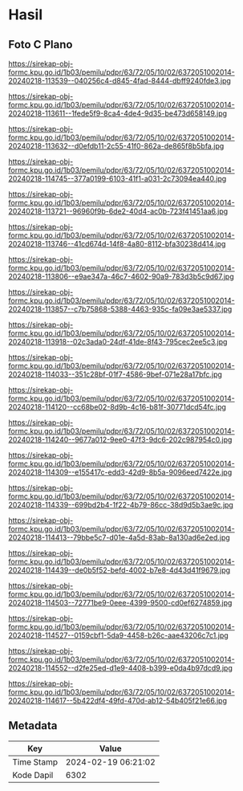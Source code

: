 # Hasil

## Foto C Plano

https://sirekap-obj-formc.kpu.go.id/1b03/pemilu/pdpr/63/72/05/10/02/6372051002014-20240218-113539--040256c4-d845-4fad-8444-dbff9240fde3.jpg

https://sirekap-obj-formc.kpu.go.id/1b03/pemilu/pdpr/63/72/05/10/02/6372051002014-20240218-113611--1fede5f9-8ca4-4de4-9d35-be473d658149.jpg

https://sirekap-obj-formc.kpu.go.id/1b03/pemilu/pdpr/63/72/05/10/02/6372051002014-20240218-113632--d0efdb11-2c55-41f0-862a-de865f8b5bfa.jpg

https://sirekap-obj-formc.kpu.go.id/1b03/pemilu/pdpr/63/72/05/10/02/6372051002014-20240218-114745--377a0199-6103-41f1-a031-2c73094ea440.jpg

https://sirekap-obj-formc.kpu.go.id/1b03/pemilu/pdpr/63/72/05/10/02/6372051002014-20240218-113721--96960f9b-6de2-40d4-ac0b-723f41451aa6.jpg

https://sirekap-obj-formc.kpu.go.id/1b03/pemilu/pdpr/63/72/05/10/02/6372051002014-20240218-113746--41cd674d-14f8-4a80-8112-bfa30238d414.jpg

https://sirekap-obj-formc.kpu.go.id/1b03/pemilu/pdpr/63/72/05/10/02/6372051002014-20240218-113806--e9ae347a-46c7-4602-90a9-783d3b5c9d67.jpg

https://sirekap-obj-formc.kpu.go.id/1b03/pemilu/pdpr/63/72/05/10/02/6372051002014-20240218-113857--c7b75868-5388-4463-935c-fa09e3ae5337.jpg

https://sirekap-obj-formc.kpu.go.id/1b03/pemilu/pdpr/63/72/05/10/02/6372051002014-20240218-113918--02c3ada0-24df-41de-8f43-795cec2ee5c3.jpg

https://sirekap-obj-formc.kpu.go.id/1b03/pemilu/pdpr/63/72/05/10/02/6372051002014-20240218-114033--351c28bf-01f7-4586-9bef-071e28a17bfc.jpg

https://sirekap-obj-formc.kpu.go.id/1b03/pemilu/pdpr/63/72/05/10/02/6372051002014-20240218-114120--cc68be02-8d9b-4c16-b81f-30771dcd54fc.jpg

https://sirekap-obj-formc.kpu.go.id/1b03/pemilu/pdpr/63/72/05/10/02/6372051002014-20240218-114240--9677a012-9ee0-47f3-9dc6-202c987954c0.jpg

https://sirekap-obj-formc.kpu.go.id/1b03/pemilu/pdpr/63/72/05/10/02/6372051002014-20240218-114309--e155417c-edd3-42d9-8b5a-9096eed7422e.jpg

https://sirekap-obj-formc.kpu.go.id/1b03/pemilu/pdpr/63/72/05/10/02/6372051002014-20240218-114339--699bd2b4-1f22-4b79-86cc-38d9d5b3ae9c.jpg

https://sirekap-obj-formc.kpu.go.id/1b03/pemilu/pdpr/63/72/05/10/02/6372051002014-20240218-114413--79bbe5c7-d01e-4a5d-83ab-8a130ad6e2ed.jpg

https://sirekap-obj-formc.kpu.go.id/1b03/pemilu/pdpr/63/72/05/10/02/6372051002014-20240218-114439--de0b5f52-befd-4002-b7e8-4d43d41f9679.jpg

https://sirekap-obj-formc.kpu.go.id/1b03/pemilu/pdpr/63/72/05/10/02/6372051002014-20240218-114503--72771be9-0eee-4399-9500-cd0ef6274859.jpg

https://sirekap-obj-formc.kpu.go.id/1b03/pemilu/pdpr/63/72/05/10/02/6372051002014-20240218-114527--0159cbf1-5da9-4458-b26c-aae43206c7c1.jpg

https://sirekap-obj-formc.kpu.go.id/1b03/pemilu/pdpr/63/72/05/10/02/6372051002014-20240218-114552--d2fe25ed-d1e9-4408-b399-e0da4b97dcd9.jpg

https://sirekap-obj-formc.kpu.go.id/1b03/pemilu/pdpr/63/72/05/10/02/6372051002014-20240218-114617--5b422df4-49fd-470d-ab12-54b405f21e66.jpg


## Metadata

| Key        | Value               |
| ---------- | ------------------- |
| Time Stamp | 2024-02-19 06:21:02 |
| Kode Dapil | 6302                |



